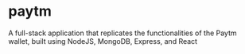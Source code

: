 # paytm
A full-stack application that replicates the functionalities of the Paytm wallet, built using NodeJS, MongoDB, Express, and React

